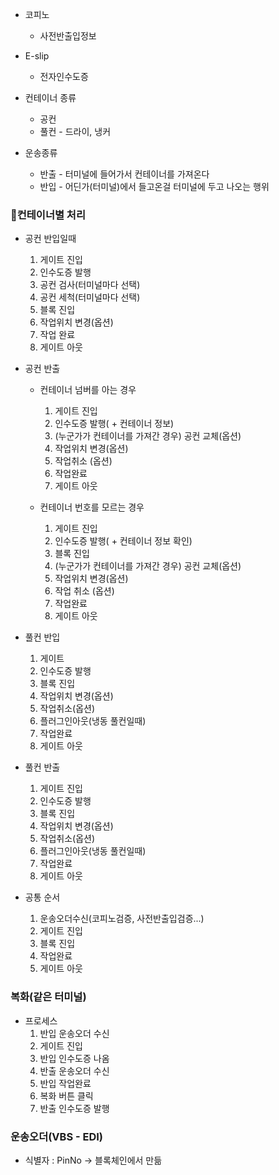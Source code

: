 
- 코피노
	- 사전반출입정보
- E-slip
	- 전자인수도증

- 컨테이너 종류
	- 공컨
	- 풀컨 - 드라이, 냉커

- 운송종류
	- 반출 - 터미널에 들어가서 컨테이너를 가져온다
	- 반입 - 어딘가(터미널)에서 들고온걸 터미널에 두고 나오는 행위

### 컨테이너별 처리 

- 공컨 반입일때
	1. 게이트 진입
	2. 인수도증 발행
	3. 공컨 검사(터미널마다 선택)
	4. 공컨 세척(터미널마다 선택)
	5. 블록 진입
	6. 작업위치 변경(옵션)
	7. 작업 완료
	8. 게이트 아웃

- 공컨 반출
	- 컨테이너 넘버를 아는 경우
		1. 게이트 진입
		2. 인수도증 발행( + 컨테이너 정보)
		3. (누군가가 컨테이너를 가져간 경우) 공컨 교체(옵션)
		4. 작업위치 변경(옵션)
		5. 작업취소 (옵션)
		6. 작업완료
		7. 게이트 아웃

	- 컨테이너 번호를 모르는 경우
		1. 게이트 진입
		2. 인수도증 발행( + 컨테이너 정보 확인)
		3. 블록 진입
		4. (누군가가 컨테이너를 가져간 경우) 공컨 교체(옵션)
		5. 작업위치 변경(옵션)
		6. 작업 취소 (옵션)
		7. 작업완료
		8. 게이트 아웃

- 풀컨 반입
	1. 게이트
	2. 인수도증 발행
	3. 블록 진입
	4. 작업위치 변경(옵션)
	5. 작업취소(옵션)
	6. 플러그인아웃(냉동 풀컨일때)
	7. 작업완료
	8. 게이트 아웃

- 풀컨 반출
	1. 게이트 진입
	2. 인수도증 발행
	3. 블록 진입
	4. 작업위치 변경(옵션)
	5. 작업취소(옵션)
	6. 플러그인아웃(냉동 풀컨일때)
	7. 작업완료
	8. 게이트 아웃

- 공통 순서
	1. 운송오더수신(코피노검증, 사전반출입검증...)
	2. 게이트 진입
	3. 블록 진입
	4. 작업완료
	5. 게이트 아웃



### 복화(같은 터미널)
- 프로세스
	1. 반입 운송오더 수신
	2. 게이트 진입
	3. 반입 인수도증 나옴
	4. 반출 운송오더 수신
	5. 반입 작업완료
	6. 복화 버튼 클릭
	7. 반출 인수도증 발행



### 운송오더(VBS - EDI)
- 식별자 : PinNo -> 블록체인에서 만듦 